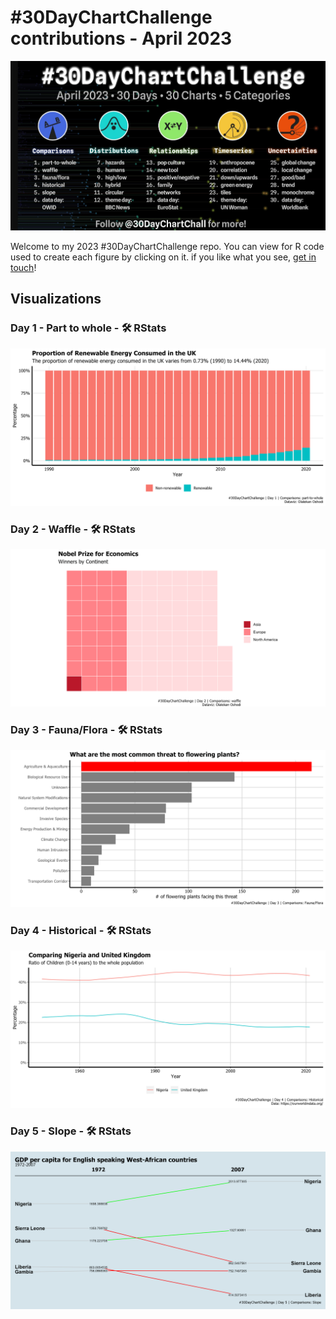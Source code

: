 \#30DayChartChallenge contributions - April 2023
================

![](Figures/2023_banner.jpg)

Welcome to my 2023 \#30DayChartChallenge repo. You can view for R code
used to create each figure by clicking on it. if you like what you see,
[get in touch](https://twitter.com/Oshodi_OS)!

## Visualizations

### Day 1 - Part to whole - 🛠️ RStats

![](Figures/day01_part-to-whole.png)

### Day 2 - Waffle - 🛠️ RStats

![](Figures/day02_waffle.png)

### Day 3 - Fauna/Flora - 🛠️ RStats

![](Figures/day03_flora.png)

### Day 4 - Historical - 🛠️ RStats

![](Figures/day04_historical.png)

### Day 5 - Slope - 🛠️ RStats

![](Figures/day05_slope.png)

